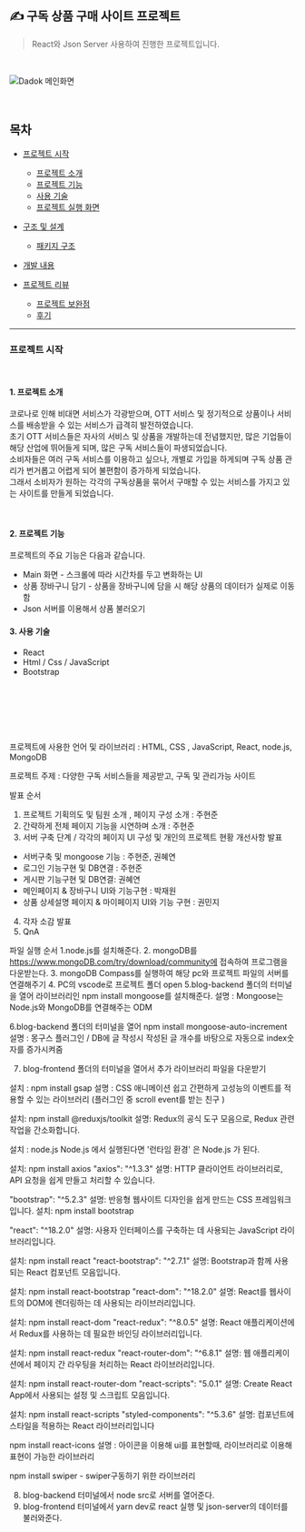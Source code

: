 ✍️ 구독 상품 구매 사이트 프로젝트
----   
>React와 Json Server 사용하여 진행한 프로젝트입니다.  

 <br>
  
![Dadok 메인화면](https://github.com/kwonminji-v/Dadok_Service_2/assets/124131332/b579d12a-947e-48f7-b8e1-0da1e0d43a1c)

<br>

## 목차

- [프로젝트 시작](#프로젝트-시작)
  - [프로젝트 소개](#1-프로젝트-소개)
  - [프로젝트 기능](#2-프로젝트-기능)
  - [사용 기술](#3-사용-기술)
  - [프로젝트 실행 화면](#4-프로젝트-실행-화면)
  
- [구조 및 설계](#구조-및-설계)
   - [패키지 구조](#1-패키지-구조)

- [개발 내용](#개발-내용)

- [프로젝트 리뷰](#프로젝트-리뷰)
  - [프로젝트 보완점](#1-프로젝트-보완점)
  - [후기](#2-후기)


---

### 프로젝트 시작  

<br>

   #### 1. 프로젝트 소개

코로나로 인해 비대면 서비스가 각광받으며, OTT 서비스 및 정기적으로 상품이나 서비스를 배송받을 수 있는 서비스가 급격히 발전하였습니다.   
초기 OTT 서비스들은 자사의 서비스 및 상품을 개발하는데 전념했지만, 많은 기업들이 해당 산업에 뛰어들게 되며, 많은 구독 서비스들이 파생되었습니다.  
소비자들은 여러 구독 서비스를 이용하고 싶으나, 개별로 가입을 하게되며 구독 상품 관리가 번거롭고 어렵게 되어 불편함이 증가하게 되었습니다.   
그래서 소비자가 원하는 각각의 구독상품을 묶어서 구매할 수 있는 서비스를 가지고 있는 사이트를 만들게 되었습니다.

<br>


   #### 2. 프로젝트 기능
   프로젝트의 주요 기능은 다음과 같습니다.

   - Main 화면 - 스크롤에 따라 시간차를 두고 변화하는 UI
   - 상품 장바구니 담기 - 상품을 장바구니에 담을 시 해당 상품의 데이터가 실제로 이동함
   - Json 서버를 이용해서 상품 불러오기

   #### 3. 사용 기술
   - React
   - Html / Css / JavaScript
   - Bootstrap

<br><br>
<br>
<br>
<br>
 
프로젝트에 사용한 언어 및 라이브러리 : HTML, CSS , JavaScript, React, node.js, MongoDB

프로젝트 주제 : 다양한 구독 서비스들을 제공받고, 구독 및 관리가능 사이트

발표 순서 
1) 프로젝트 기획의도 및 팀원 소개 , 페이지 구성 소개 : 주현준
2) 간략하게 전체 페이지 기능을 시연하며 소개 : 주현준
3) 서버 구축 단계 / 각각의 페이지 UI 구성 및 개인의 프로젝트 현황 개선사항 발표

 - 서버구축 및 mongoose 기능 : 주현준, 권혜연
 - 로그인 기능구현 및 DB연결 : 주현준
 - 게시판 기능구현 및 DB연결: 권혜연
 - 메인페이지 & 장바구니 UI와 기능구현 : 박재원
 - 상품 상세설명 페이지 & 마이페이지 UI와 기능 구현 : 권민지

4) 각자 소감 발표
5) QnA

파일 실행 순서
1.node.js를 설치해준다.
2. mongoDB를 https://www.mongoDB.com/try/download/community에 접속하여 프로그램을 다운받는다.
3. mongoDB Compass를 실행하여 해당 pc와 프로젝트 파일의 서버를 연결해주기
4. PC의 vscode로 프로젝트 폴더 open 
5.blog-backend 폴더의 터미널을 열어 라이브러리인 npm install mongoose를 설치해준다.
설명 : Mongoose는 Node.js와 MongoDB를 연결해주는 ODM

6.blog-backend 폴더의 터미널을 열어 npm install mongoose-auto-increment
설명 : 몽구스 플러그인 / DB에 글 작성시 작성된 글 개수를 바탕으로 자동으로 index숫자를 증가시켜줌

7. blog-frontend 폴더의 터미널을 열어서 추가 라이브러리 파일을 다운받기

설치 : npm install gsap
설명 : CSS 애니메이션 쉽고 간편하게 고성능의 이벤트를 적용할 수 있는 라이브러리 (플러그인 중 scroll event를 받는 친구 )

설치: npm install @reduxjs/toolkit
설명: Redux의 공식 도구 모음으로, Redux 관련 작업을 간소화합니다.

설치 : node.js
Node.js 에서 실행된다면 '런타임 환경' 은 Node.js 가 된다.

설치: npm install axios
"axios": "^1.3.3"
설명: HTTP 클라이언트 라이브러리로, API 요청을 쉽게 만들고 처리할 수 있습니다.


"bootstrap": "^5.2.3"
설명: 반응형 웹사이트 디자인을 쉽게 만드는 CSS 프레임워크입니다.
설치: npm install bootstrap

"react": "^18.2.0"
설명: 사용자 인터페이스를 구축하는 데 사용되는 JavaScript 라이브러리입니다.

설치: npm install react
"react-bootstrap": "^2.7.1"
설명: Bootstrap과 함께 사용되는 React 컴포넌트 모음입니다.

설치: npm install react-bootstrap
"react-dom": "^18.2.0"
설명: React를 웹사이트의 DOM에 렌더링하는 데 사용되는 라이브러리입니다.

설치: npm install react-dom
"react-redux": "^8.0.5"
설명: React 애플리케이션에서 Redux를 사용하는 데 필요한 바인딩 라이브러리입니다.

설치: npm install react-redux
"react-router-dom": "^6.8.1"
설명: 웹 애플리케이션에서 페이지 간 라우팅을 처리하는 React 라이브러리입니다.

설치: npm install react-router-dom
"react-scripts": "5.0.1"
설명: Create React App에서 사용되는 설정 및 스크립트 모음입니다.

설치: npm install react-scripts
"styled-components": "^5.3.6"
설명: 컴포넌트에 스타일을 적용하는 React 라이브러리입니다

npm install react-icons 
설명 : 아이콘을 이용해 ui를 표현할때, 라이브러리로 이용해 표현이 가능한 라이브러리

npm install swiper - swiper구동하기 위한 라이브러리

8. blog-backend 터미널에서 node src로 서버를 열어준다.
9. blog-frontend 터미널에서 yarn dev로 react 실행 및 json-server의 데이터를 불러와준다.

